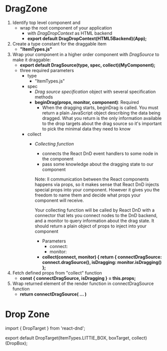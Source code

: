 # DragZone

1. Identify top level component and
    - wrap the root component of your application
        - with *DragDropContext* as HTML backend
        - **export default DragDropContext(HTML5Backend)(App);**
2. Create a type constant for the draggable item
    - **"ItemTypes.js"**
3. Wrap your component in a higher order component with *DragSource* to make it draggable:
    - **export default DragSource(type, spec, collect)(MyComponent);**
    - three required parameters
        - type
            - "ItemTypes.js"
        - spec
            - *Drag source specification* object with several specification methods
            - **beginDrag(props, monitor, component)**: Required
                - When the dragging starts, beginDrag is called. You must return a plain
                JavaScript object describing the data being dragged.
                What you return is the only information available to the drop targets
                about the drag source so it's important to pick the minimal data they
                need to know
        - collect
            - *Collecting function*
                - connects the React DnD event handlers to some node in the component
                - pass some knowledge about the dragging state to our component

                Note: ll communication between the React components happens via props,
                so it makes sense that React DnD injects special props into your component.
                However it gives you the freedom to name them and decide what props your
                component will receive.

                Your collecting function will be called by React DnD with a connector
                that lets you connect nodes to the DnD backend, and a monitor to query
                information about the drag state. It should return a plain object of
                props to inject into your component

                - Parameters
                    - connect:
                    - monitor:
                - **collect(connect, monitor) {
                  	return {
                  		connectDragSource: connect.dragSource(),
                  		isDragging: monitor.isDragging()
                  	};**
4. Fetch defined props from "collect" function
    - **const { connectDragSource, isDragging } = this.props;**
5. Wrap returned element of the render function in connectDragSource function
    - **return connectDragSource( ...  )**


# Drop Zone

import { DropTarget } from 'react-dnd';

export default DropTarget(ItemTypes.LITTlE_BOX, boxTarget, collect)(DropBox);
